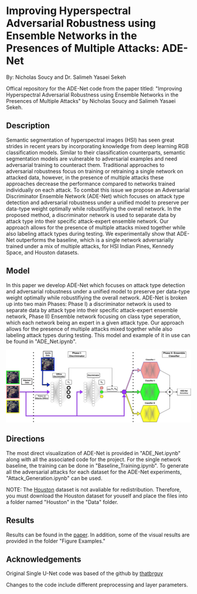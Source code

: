 #  Improving Hyperspectral Adversarial Robustness using Ensemble Networks in the Presences of Multiple Attacks: ADE-Net

By: Nicholas Soucy and Dr. Salimeh Yasaei Sekeh

Offical repository for the ADE-Net code from the paper titled: "Improving Hyperspectral Adversarial Robustness using Ensemble Networks in the Presences of Multiple Attacks" by Nicholas Soucy and Salimeh Yasaei Sekeh.

## Description

Semantic segmentation of hyperspectral images (HSI) has seen great strides in recent years by incorporating knowledge from deep learning RGB classification models. Similar to their classification counterparts, semantic segmentation models are vulnerable to adversarial examples and need adversarial training to counteract them. Traditional approaches to adversarial robustness focus on training or retraining a single network on attacked data, however, in the presence of multiple attacks these approaches decrease the performance compared to networks trained individually on each attack. To combat this issue we propose an Adversarial Discriminator Ensemble Network (ADE-Net) which focuses on attack type detection and adversarial robustness under a unified model to preserve per data-type weight optimally while robustifiying the overall network. In the proposed method, a discriminator network is used to separate data by attack type into their specific attack-expert ensemble network. Our approach allows for the presence of multiple attacks mixed together while also labeling attack types during testing. We experimentally show that ADE-Net outperforms the baseline, which is a single network adversarially trained under a mix of multiple attacks, for HSI Indian Pines, Kennedy Space, and Houston datasets.


## Model

In this paper we develop ADE-Net which focuses on attack type detection and adversarial robustness under a unified model to preserve per data-type weight optimally while robustifiying the overall network. ADE-Net is broken up into two main Phases: Phase I) a discriminator network is used to separate data by attack type into their specific attack-expert ensemble network, Phase II) Ensemble network focusing on class type seperation, which each network being an expert in a given attack type. Our approach allows for the presence of multiple attacks mixed together while also labeling attack types during testing. This model and example of it in use can be found in "ADE_Net.ipynb".

<img src="Figures/ade-net.png"/>

## Directions

The most direct visualization of ADE-Net is provided in "ADE_Net.ipynb" along with all the associated code for the project. For the single network baseline, the training can be done in "Baseline_Training.ipynb". To generate all the adversarial attacks for each dataset for the ADE-Net experiments, "Attack_Generation.ipynb" can be used.

NOTE: The [Houston](https://hyperspectral.ee.uh.edu/?page_id=1075) dataset is not avaliable for redistribution. Therefore, you must download the Houston dataset for youself and place the files into a folder named "Houston" in the "Data" folder.

## Results

Results can be found in the [paper](https://arxiv.org/abs/2210.16346). In addition, some of the visual results are provided in the folder "Figure Examples."

## Acknowledgements

Original Single U-Net code was based of the github by [thatbrguy](https://github.com/thatbrguy/Hyperspectral-Image-Segmentation)

Changes to the code include different preprocessing and layer parameters.
